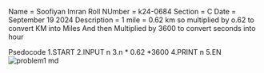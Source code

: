 Name = Soofiyan Imran
Roll NUmber = k24-0684
Section = C
Date = September 19 2024
Description = 1 mile = 0.62 km so multiplied by o.62 to convert KM into Miles And then Multiplied by 3600 to convert seconds into hour 

Psedocode
1.START
2.INPUT n
3.n * 0.62 *3600
4.PRINT n 
5.EN
![problem1 md](https://github.com/user-attachments/assets/39552e9d-096e-4db9-92f1-9de4f654d906)
